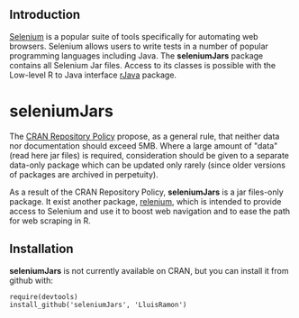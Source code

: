 ## Introduction

[Selenium][] is a popular suite of tools specifically for automating web browsers. Selenium allows users to write tests in a number of popular programming languages including Java. The __seleniumJars__ package contains all Selenium Jar files. Access to its classes is possible with the Low-level R to Java interface [rJava][] package.

# seleniumJars

The [CRAN Repository Policy][] propose, as a general rule, that neither data nor documentation should exceed 5MB. Where a large amount of "data" (read here jar files) is required, consideration should be given to a separate data-only package which can be updated only rarely (since older versions of packages are archived in perpetuity).

As a result of the CRAN Repository Policy, __seleniumJars__ is a jar files-only package. It exist another package, [relenium][], which is intended to provide access to Selenium and use it to boost web navigation and to ease the path for web scraping in R. 

## Installation

__seleniumJars__ is not currently available on CRAN, but you can install it from github with:

```
require(devtools)
install_github('seleniumJars', 'LluisRamon')
```

[Selenium]: http://docs.seleniumhq.org/
[rJava]: http://cran.r-project.org/web/packages/rJava/index.html
[CRAN Repository Policy]: http://cran.r-project.org/web/packages/policies.html
[relenium]: https://github.com/LluisRamon/relenium/